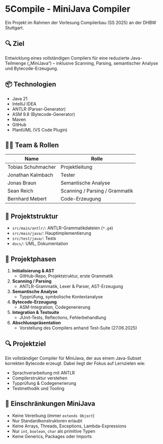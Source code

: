 # 5Compile - MiniJava Compiler

Ein Projekt im Rahmen der Vorlesung Compilerbau (SS 2025) an der DHBW Stuttgart.

## 🔍 Ziel

Entwicklung eines vollständigen Compilers für eine reduzierte Java-Teilmenge („MiniJava“) – inklusive Scanning, Parsing, semantischer Analyse und Bytecode-Erzeugung.

## 📦 Technologien

- Java 21
- IntelliJ IDEA
- ANTLR (Parser-Generator)
- ASM 9.8 (Bytecode-Generator)
- Maven
- GitHub
- PlantUML (VS Code Plugin)

## 👨‍💻 Team & Rollen

| Name             | Rolle                  |
|------------------|------------------------|
| Tobias Schuhmacher | Projektleitung          |
| Jonathan Kalmbach | Tester                  |
| Jonas Braun        | Semantische Analyse     |
| Sean Reich         | Scanning / Parsing / Grammatik |
| Bernhard Mebert    | Code-Erzeugung          |

## 🧩 Projektstruktur

- `src/main/antlr/`: ANTLR-Grammatikdateien (`*.g4`)
- `src/main/java/`: Hauptimplementierung
- `src/test/java/`: Tests
- `docs/`: UML, Dokumentation

## 📅 Projektphasen

1. **Initialisierung & AST**
   - GitHub-Repo, Projektstruktur, erste Grammatik
2. **Scanning / Parsing**
   - ANTLR-Grammatik, Lexer & Parser, AST-Erzeugung
3. **Semantische Analyse**
   - Typprüfung, symbolische Kontextanalyse
4. **Bytecode-Erzeugung**
   - ASM-Integration, Codegenerierung
5. **Integration & Testsuite**
   - JUnit-Tests, Reflections, Fehlerbehandlung
6. **Abschlusspräsentation**
   - Vorstellung des Compilers anhand Test-Suite (27.06.2025)

## 🔍 Projektziel

Ein vollständiger Compiler für MiniJava, der aus einem Java-Subset korrekten Bytecode erzeugt. Dabei liegt der Fokus auf Lernzielen wie:
- Sprachverarbeitung mit ANTLR
- Compilerstruktur verstehen
- Typprüfung & Codegenerierung
- Testmethodik und Tooling

## 📃 Einschränkungen MiniJava

- Keine Vererbung (immer `extends Object`)
- Nur Standardkonstruktoren erlaubt
- Keine Arrays, Threads, Exceptions, Lambda-Expressions
- Nur `int`, `boolean`, `char` als primitive Typen
- Keine Generics, Packages oder Imports
